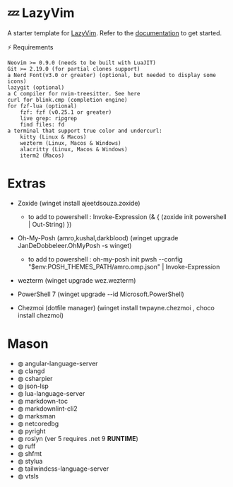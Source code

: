 # 💤 LazyVim

A starter template for [LazyVim](https://github.com/LazyVim/LazyVim).
Refer to the [documentation](https://lazyvim.github.io/installation) to get started.

⚡️ Requirements

    Neovim >= 0.9.0 (needs to be built with LuaJIT)
    Git >= 2.19.0 (for partial clones support)
    a Nerd Font(v3.0 or greater) (optional, but needed to display some icons)
    lazygit (optional)
    a C compiler for nvim-treesitter. See here
    curl for blink.cmp (completion engine)
    for fzf-lua (optional)
        fzf: fzf (v0.25.1 or greater)
        live grep: ripgrep
        find files: fd
    a terminal that support true color and undercurl:
        kitty (Linux & Macos)
        wezterm (Linux, Macos & Windows)
        alacritty (Linux, Macos & Windows)
        iterm2 (Macos)

# Extras

- Zoxide (winget install ajeetdsouza.zoxide)
  - to add to powershell : Invoke-Expression (& { (zoxide init powershell | Out-String) })

- Oh-My-Posh (amro,kushal,darkblood) (winget upgrade JanDeDobbeleer.OhMyPosh -s winget)
  - to add to powershell : oh-my-posh init pwsh --config "$env:POSH_THEMES_PATH/amro.omp.json" | Invoke-Expression

- wezterm (winget upgrade wez.wezterm)
- PowerShell 7 (winget upgrade --id Microsoft.PowerShell)
- Chezmoi (dotfile manager) (winget install twpayne.chezmoi , choco install chezmoi)

# Mason

- ◍ angular-language-server
- ◍ clangd
- ◍ csharpier
- ◍ json-lsp
- ◍ lua-language-server
- ◍ markdown-toc
- ◍ markdownlint-cli2
- ◍ marksman
- ◍ netcoredbg
- ◍ pyright
- ◍ roslyn (ver 5 requires .net 9 **RUNTIME**)
- ◍ ruff
- ◍ shfmt
- ◍ stylua
- ◍ tailwindcss-language-server
- ◍ vtsls
